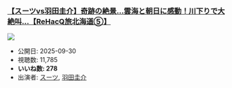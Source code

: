 ### [【スーツvs羽田圭介】奇跡の絶景…雲海と朝日に感動！川下りで大絶叫...【ReHacQ旅北海道⑤】](https://www.youtube.com/watch?v=0VNaLNxt8p0)
[![](https://img.youtube.com/vi/0VNaLNxt8p0/sddefault.jpg)](https://www.youtube.com/watch?v=0VNaLNxt8p0)
-   公開日: 2025-09-30
-   視聴数: 11,785
-   **いいね数: 278**
-   出演者: [スーツ](/rehacq_fan/people/スーツ "wikilink"), [羽田圭介](/rehacq_fan/people/羽田圭介 "wikilink")
